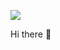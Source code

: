 [<img src="https://img.shields.io/badge/-Blog-bightgreen">](https://jjonhwa.github.io/)

Hi there 👋

